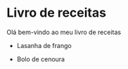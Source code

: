 # Livro de receitas

Olá bem-vindo ao meu livro de receitas

- Lasanha de frango

- Bolo de cenoura
